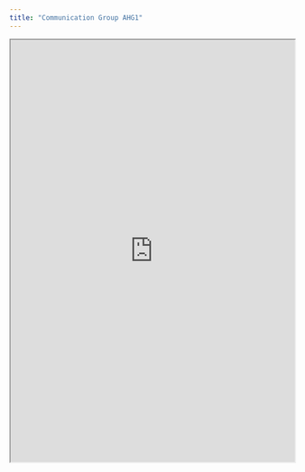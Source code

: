 ```yaml
---
title: "Communication Group AHG1"
---
```



<iframe height="750" width="100%" src="https://ewelton.github.io/ktest/wiki.html#Communication%20Group%20AHG1"></iframe>
